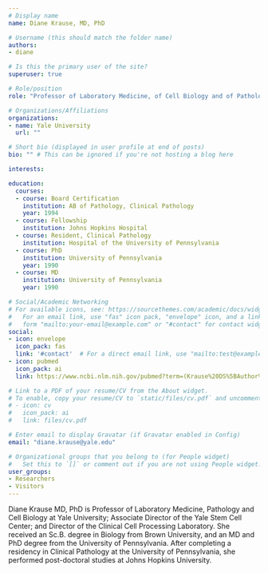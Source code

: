 ```yaml
---
# Display name
name: Diane Krause, MD, PhD

# Username (this should match the folder name)
authors:
- diane

# Is this the primary user of the site?
superuser: true

# Role/position
role: "Professor of Laboratory Medicine, of Cell Biology and of Pathology; Assoc. Director, Yale Stem Cell Center; Assoc. Director, Transfusion Medicine Service; Medical Director, Clinical Cell Processing Laboratory; Medical Director, Advanced Cell Therapy Laboratory"

# Organizations/Affiliations
organizations:
- name: Yale University
  url: ""

# Short bio (displayed in user profile at end of posts)
bio: "" # This can be ignored if you're not hosting a blog here

interests:

education:
  courses:
  - course: Board Certification
    institution: AB of Pathology, Clinical Pathology
    year: 1994
  - course: Fellowship
    institution: Johns Hopkins Hospital
  - course: Resident, Clinical Pathology
    institution: Hospital of the University of Pennsylvania
  - course: PhD
    institution: University of Pennsylvania
    year: 1990
  - course: MD
    institution: University of Pennsylvania
    year: 1990

# Social/Academic Networking
# For available icons, see: https://sourcethemes.com/academic/docs/widgets/#icons
#   For an email link, use "fas" icon pack, "envelope" icon, and a link in the
#   form "mailto:your-email@example.com" or "#contact" for contact widget.
social:
- icon: envelope
  icon_pack: fas
  link: '#contact'  # For a direct email link, use "mailto:test@example.org".
- icon: pubmed
  icon_pack: ai
  link: https://www.ncbi.nlm.nih.gov/pubmed?term=(Krause%20DS%5BAuthor%5D)%20AND%20Yale%5BAffiliation%5D

# Link to a PDF of your resume/CV from the About widget.
# To enable, copy your resume/CV to `static/files/cv.pdf` and uncomment the lines below.  
# - icon: cv
#   icon_pack: ai
#   link: files/cv.pdf

# Enter email to display Gravatar (if Gravatar enabled in Config)
email: "diane.krause@yale.edu"

# Organizational groups that you belong to (for People widget)
#   Set this to `[]` or comment out if you are not using People widget.  
user_groups:
- Researchers
- Visitors
---
```


Diane Krause MD, PhD is Professor of Laboratory Medicine, Pathology and Cell Biology at Yale University; Associate Director of the Yale Stem Cell Center; and Director of the Clinical Cell Processing Laboratory. She received an Sc.B. degree in Biology from Brown University, and an MD and PhD degree from the University of Pennsylvania. After completing a residency in Clinical Pathology at the University of Pennsylvania, she performed post-doctoral studies at Johns Hopkins University.
